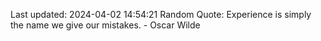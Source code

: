 Last updated: 2024-04-02 14:54:21
Random Quote: Experience is simply the name we give our mistakes. - Oscar Wilde